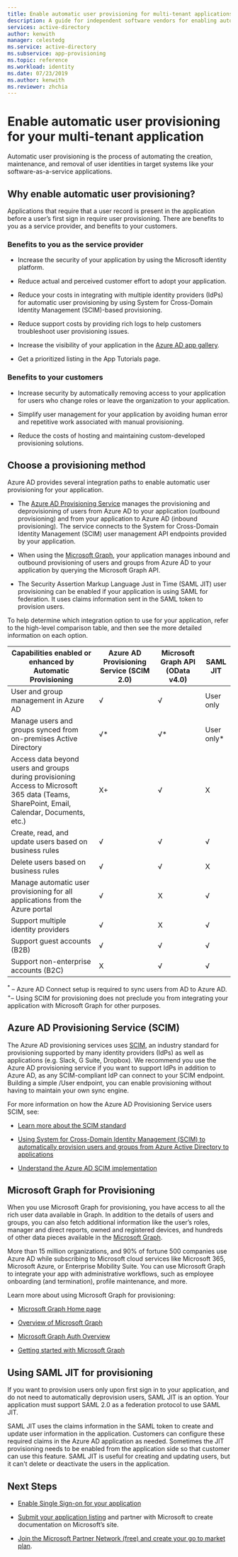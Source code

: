 ```yaml
---
title: Enable automatic user provisioning for multi-tenant applications - Azure AD
description: A guide for independent software vendors for enabling automated provisioning
services: active-directory
author: kenwith
manager: celestedg
ms.service: active-directory
ms.subservice: app-provisioning
ms.topic: reference
ms.workload: identity
ms.date: 07/23/2019
ms.author: kenwith
ms.reviewer: zhchia
---
```


# Enable automatic user provisioning for your multi-tenant application

Automatic user provisioning is the process of automating the creation, maintenance, and removal of user identities in target systems like your software-as-a-service applications.

## Why enable automatic user provisioning?

Applications that require that a user record is present in the application before a user’s first sign in require user provisioning. There are benefits to you as a service provider, and benefits to your customers.

### Benefits to you as the service provider

* Increase the security of your application by using the Microsoft identity platform.

* Reduce actual and perceived customer effort to adopt your application.

* Reduce your costs in integrating with multiple identity providers (IdPs) for automatic user provisioning by using System for Cross-Domain Identity Management (SCIM)-based provisioning.

* Reduce support costs by providing rich logs to help customers troubleshoot user provisioning issues.

* Increase the visibility of your application in the [Azure AD app gallery](https://azuremarketplace.microsoft.com/marketplace/apps).

* Get a prioritized listing in the App Tutorials page.

### Benefits to your customers

* Increase security by automatically removing access to your application for users who change roles or leave the organization to your application.

* Simplify user management for your application by avoiding human error and repetitive work associated with manual provisioning.

* Reduce the costs of hosting and maintaining custom-developed provisioning solutions.

## Choose a provisioning method

Azure AD provides several integration paths to enable automatic user provisioning for your application.

* The [Azure AD Provisioning Service](../app-provisioning/user-provisioning.md) manages the provisioning and deprovisioning of users from Azure AD to your application (outbound provisioning) and from your application to Azure AD (inbound provisioning). The service connects to the System for Cross-Domain Identity Management (SCIM) user management API endpoints provided by your application.

* When using the [Microsoft Graph](/graph/), your application manages inbound and outbound provisioning of users and groups from Azure AD to your application by querying the Microsoft Graph API.

* The Security Assertion Markup Language Just in Time (SAML JIT) user provisioning can be enabled if your application is using SAML for federation. It uses claims information sent in the SAML token to provision users.

To help determine which integration option to use for your application, refer to the high-level comparison table, and then see the more detailed information on each option.

| Capabilities enabled or enhanced by Automatic Provisioning| Azure AD Provisioning Service (SCIM 2.0)| Microsoft Graph API (OData v4.0)| SAML JIT |
|---|---|---|---|
| User and group management in Azure AD| √| √| User only |
| Manage users and groups synced from on-premises Active Directory| √*| √*| User only* |
| Access data beyond users and groups during provisioning Access to Microsoft 365 data (Teams, SharePoint, Email, Calendar, Documents, etc.)| X+| √| X |
| Create, read, and update users based on business rules| √| √| √ |
| Delete users based on business rules| √| √| X |
| Manage automatic user provisioning for all applications from the Azure portal| √| X| √ |
| Support multiple identity providers| √| X| √ |
| Support guest accounts (B2B)| √| √| √ |
| Support non-enterprise accounts (B2C)| X| √| √ |

<sup>*</sup> – Azure AD Connect setup is required to sync users from AD to Azure AD.  
<sup>+</sup >– Using SCIM for provisioning does not preclude you from integrating your application with Microsoft Graph for other purposes.

## Azure AD Provisioning Service (SCIM)

The Azure AD provisioning services uses [SCIM](https://aka.ms/SCIMOverview), an industry standard for provisioning supported by many identity providers (IdPs) as well as applications (e.g. Slack, G Suite, Dropbox). We recommend you use the Azure AD provisioning service if you want to support IdPs in addition to Azure AD, as any SCIM-compliant IdP can connect to your SCIM endpoint. Building a simple /User endpoint, you can enable provisioning without having to maintain your own sync engine. 

For more information on how the Azure AD Provisioning Service users SCIM, see: 

* [Learn more about the SCIM standard](https://aka.ms/SCIMOverview)

* [Using System for Cross-Domain Identity Management (SCIM) to automatically provision users and groups from Azure Active Directory to applications](../app-provisioning/use-scim-to-provision-users-and-groups.md)

* [Understand the Azure AD SCIM implementation](../app-provisioning/use-scim-to-provision-users-and-groups.md)

## Microsoft Graph for Provisioning

When you use Microsoft Graph for provisioning, you have access to all the rich user data available in Graph. In addition to the details of users and groups, you can also fetch additional information like the user’s roles, manager and direct reports, owned and registered devices, and hundreds of other data pieces available in the [Microsoft Graph](/graph/api/overview?view=graph-rest-1.0). 

More than 15 million organizations, and 90% of fortune 500 companies use Azure AD while subscribing to Microsoft cloud services like Microsoft 365, Microsoft Azure, or Enterprise Mobility Suite. You can use Microsoft Graph to integrate your app with administrative workflows, such as employee onboarding (and termination), profile maintenance, and more. 

Learn more about using Microsoft Graph for provisioning:

* [Microsoft Graph Home page](https://developer.microsoft.com/graph)

* [Overview of Microsoft Graph](/graph/overview)

* [Microsoft Graph Auth Overview](/graph/auth/)

* [Getting started with Microsoft Graph](https://developer.microsoft.com/graph/get-started)

## Using SAML JIT for provisioning

If you want to provision users only upon first sign in to your application, and do not need to automatically deprovision users, SAML JIT is an option. Your application must support SAML 2.0 as a federation protocol to use SAML JIT.

SAML JIT uses the claims information in the SAML token to create and update user information in the application. Customers can configure these required claims in the Azure AD application as needed. Sometimes the JIT provisioning needs to be enabled from the application side so that customer can use this feature. SAML JIT is useful for creating and updating users, but it can't delete or deactivate the users in the application.

## Next Steps

* [Enable Single Sign-on for your application](../manage-apps/isv-sso-content.md)

* [Submit your application listing](https://microsoft.sharepoint.com/teams/apponboarding/Apps/SitePages/Default.aspx) and partner with Microsoft to create documentation on Microsoft’s site.

* [Join the Microsoft Partner Network (free) and create your go to market plan](https://partner.microsoft.com/explore/commercial).
